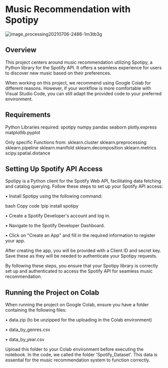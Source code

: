 # Music Recommendation with Spotipy

![image_processing20210706-2486-1m3tb3g](https://github.com/luciaokay/DataMining2023/assets/151770842/792e0b56-f6e8-41d3-9486-75b0a781e883)

## Overview
This project centers around music recommendation utilizing Spotipy, a Python library for the Spotify API. It offers a seamless experience for users to discover new music based on their preferences.

When working on this project, we recommend using Google Colab for different reasons. 
However, if your workflow is more comfortable with Visual Studio Code, you can still adapt the provided code to your preferred environment.

## Requirements

Python Libraries required:
spotipy
numpy
pandas
seaborn
plotly.express
matplotlib.pyplot

Only specific Functions from:
sklearn.cluster
sklearn.preprocessing
sklearn.pipeline
sklearn.manifold
sklearn.decomposition 
sklearn.metrics
scipy.spatial.distance

## Setting Up Spotify API Access
Spotipy is a Python client for the Spotify Web API, facilitating data fetching and catalog querying. 
Follow these steps to set up your Spotify API access:

• Install Spotipy using the following command:

bash
Copy code
!pip install spotipy

• Create a Spotify Developer's account and log in.

• Navigate to the Spotify Developer Dashboard.

• Click on "Create an App" and fill in the required information to register your app.

After creating the app, you will be provided with a Client ID and secret key. Save these as they will be needed to authenticate your Spotipy requests.

By following these steps, you ensure that your Spotipy library is correctly set up and authenticated to access the Spotify API for seamless music recommendation.

## Running the Project on Colab
When running the project on Google Colab, ensure you have a folder containing the following files:

• data.zip (to be unzipped for the uploading in the Colab environment)

• data_by_genres.csv

• data_by_year.csv

Upload this folder to your Colab environment before executing the notebook. In the code, we called the folder 'Spotify_Dataset'. 
This data is essential for the music recommendation system to function correctly.
